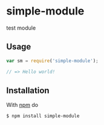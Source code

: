 # simple-module
test module

## Usage

```js
var sm = require('simple-module');

// => Hello world!
```

## Installation

With [npm](https://npmjs.org) do

```bash
$ npm install simple-module
```

